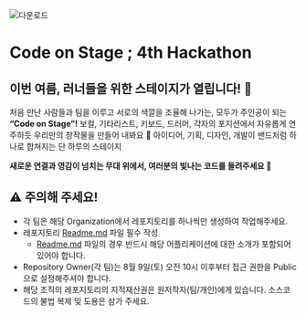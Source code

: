 ![다운로드](https://github.com/user-attachments/assets/80ccb178-d3b6-46f3-960f-0a9d28bd9d39)
# Code on Stage ; 4th Hackathon

## 이번 여름, 러너들을 위한 스테이지가 열립니다! 🪩
처음 만난 사람들과 팀을 이루고 서로의 색깔을 조율해 나가는, 모두가 주인공이 되는 **“Code on Stage”!**
보컬, 기타리스트, 키보드, 드러머, 각자의 포지션에서 자유롭게 연주하듯 우리만의 창작물을 만들어 내봐요 🫟
아이디어, 기획, 디자인, 개발이 밴드처럼 하나로 합쳐지는 단 하루의 스테이지

**새로운 연결과 영감이 넘치는 무대 위에서, 여러분의 빛나는 코드를 들려주세요 🎤**

## ⚠️ 주의해 주세요!
- 각 팀은 해당 Organization에서 레포지토리를 하나씩만 생성하여 작업해주세요.
- 레포지토리 [Readme.md](http://readme.md/) 파일 필수 작성
    - [Readme.md](http://readme.md/) 파일의 경우 반드시 해당 어플리케이션에 대한 소개가 포함되어있어야 합니다.
- Repository Owner(각 팀)는 8월 9일(토) 오전 10시 이후부터 접근 권한을 Public으로 설정해주셔야 합니다.
- 해당 조직의 레포지토리의 지적재산권은 원저작자(팀/개인)에게 있습니다. 소스코드의 불법 복제 및 도용은 삼가 주세요.
